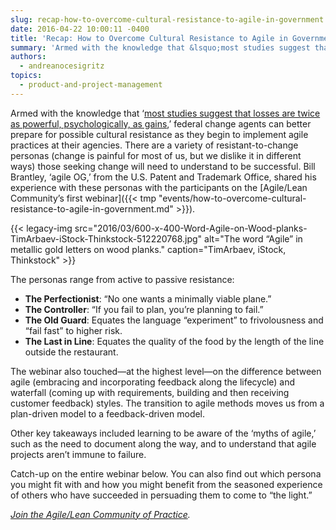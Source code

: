 ```yaml
---
slug: recap-how-to-overcome-cultural-resistance-to-agile-in-government
date: 2016-04-22 10:00:11 -0400
title: 'Recap: How to Overcome Cultural Resistance to Agile in Government'
summary: 'Armed with the knowledge that &lsquo;most studies suggest that losses are twice as powerful, psychologically, as gains,’ federal change agents can better prepare for possible cultural resistance as they begin to implement agile practices at their agencies. There are a variety of resistant-to-change personas (change is painful for most of us, but we dislike it'
authors:
  - andreanocesigritz
topics:
  - product-and-project-management
---
```


Armed with the knowledge that ‘[most studies suggest that losses are twice as powerful, psychologically, as gains](https://en.wikipedia.org/wiki/Loss_aversion#cite_note-1),’ federal change agents can better prepare for possible cultural resistance as they begin to implement agile practices at their agencies. There are a variety of resistant-to-change personas (change is painful for most of us, but we dislike it in different ways) those seeking change will need to understand to be successful. Bill Brantley, ‘agile OG,’ from the U.S. Patent and Trademark Office, shared his experience with these personas with the participants on the [Agile/Lean Community’s first webinar]({{< tmp "events/how-to-overcome-cultural-resistance-to-agile-in-government.md" >}}).

{{< legacy-img src="2016/03/600-x-400-Word-Agile-on-Wood-planks-TimArbaev-iStock-Thinkstock-512220768.jpg" alt="The word “Agile” in metallic gold letters on wood planks." caption="TimArbaev, iStock, Thinkstock" >}} 

The personas range from active to passive resistance:

  * **The Perfectionist**: “No one wants a minimally viable plane.”
  * **The Controller**: “If you fail to plan, you’re planning to fail.”
  * **The Old Guard**: Equates the language “experiment” to frivolousness and “fail fast” to higher risk.
  * **The Last in Line**: Equates the quality of the food by the length of the line outside the restaurant.

The webinar also touched—at the highest level—on the difference between agile (embracing and incorporating feedback along the lifecycle) and waterfall (coming up with requirements, building and then receiving customer feedback) styles. The transition to agile methods moves us from a plan-driven model to a feedback-driven model.

Other key takeaways included learning to be aware of the ‘myths of agile,’ such as the need to document along the way, and to understand that agile projects aren’t immune to failure.

Catch-up on the entire webinar below. You can also find out which persona you might fit with and how you might benefit from the seasoned experience of others who have succeeded in persuading them to come to “the light.” 

_[Join the Agile/Lean Community of Practice](https://digital.gov/communities/agile-lean/)._
